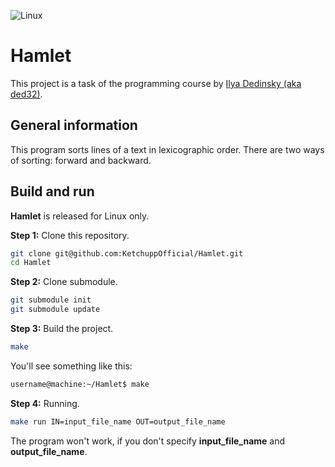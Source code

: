 ![Linux](https://img.shields.io/badge/Linux-FCC624?style=for-the-badge&logo=linux&logoColor=black)

# Hamlet

This project is a task of the programming course by [Ilya Dedinsky (aka ded32)](https://github.com/ded32).

## General information

This program sorts lines of a text in lexicographic order. There are two ways of sorting: forward and backward.

## Build and run

**Hamlet** is released for Linux only.

**Step 1:** Clone this repository.
```bash
git clone git@github.com:KetchuppOfficial/Hamlet.git
cd Hamlet
```

**Step 2:** Clone submodule.
```bash
git submodule init
git submodule update
```

**Step 3:** Build the project.
```bash
make
```

You'll see something like this:

```bash
username@machine:~/Hamlet$ make

```

**Step 4:** Running.
```bash
make run IN=input_file_name OUT=output_file_name
```
The program won't work, if you don't specify **input_file_name** and **output_file_name**.
